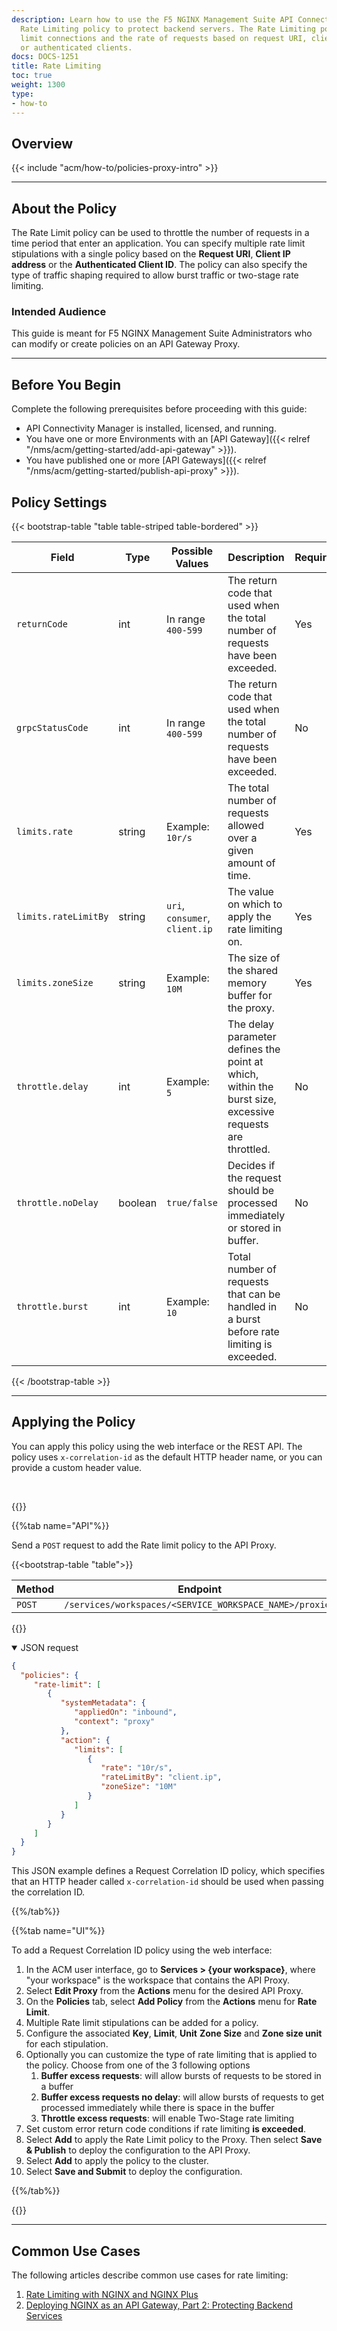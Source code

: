 ```yaml
---
description: Learn how to use the F5 NGINX Management Suite API Connectivity Manager
  Rate Limiting policy to protect backend servers. The Rate Limiting policy lets you
  limit connections and the rate of requests based on request URI, client IP address,
  or authenticated clients.
docs: DOCS-1251
title: Rate Limiting
toc: true
weight: 1300
type:
- how-to
---
```


## Overview

{{< include "acm/how-to/policies-proxy-intro" >}}

---

## About the Policy

The Rate Limit policy can be used to throttle the number of requests in a time period that enter an application.
You can specify multiple rate limit stipulations with a single policy based on the **Request URI**, **Client IP address** or the **Authenticated Client ID**.
The policy can also specify the type of traffic shaping required to allow burst traffic or two-stage rate limiting.

### Intended Audience

This guide is meant for F5 NGINX Management Suite Administrators who can modify or create policies on an API Gateway Proxy.

---

## Before You Begin

Complete the following prerequisites before proceeding with this guide:

- API Connectivity Manager is installed, licensed, and running.
- You have one or more Environments with an [API Gateway]({{< relref "/nms/acm/getting-started/add-api-gateway" >}}).
- You have published one or more [API Gateways]({{< relref "/nms/acm/getting-started/publish-api-proxy" >}}).


## Policy Settings


{{< bootstrap-table "table table-striped table-bordered" >}}

| Field                  | Type    | Possible Values                | Description                                                                                              | Required | Default Value      |
|------------------------|---------|--------------------------------|----------------------------------------------------------------------------------------------------------|----------|--------------------|
| `returnCode`           | int     |  In range `400-599`            | The return code that used when the total number of requests have been exceeded.                          | Yes      | `429`              |
| `grpcStatusCode`       | int     |  In range `400-599`            | The return code that used when the total number of requests have been exceeded.                          | No       | `429`              |
| `limits.rate`          | string  | Example:<br>`10r/s`            | The total number of requests allowed over a given amount of time.                                        | Yes      | `10r/s`            |
| `limits.rateLimitBy`   | string  | `uri`, `consumer`, `client.ip` | The value on which to apply the rate limiting on.                                                        | Yes      | `client.ip`        |
| `limits.zoneSize`      | string  | Example:<br>`10M`              | The size of the shared memory buffer for the proxy.                                                      | Yes      | `10M`              |
| `throttle.delay`       | int     | Example:<br>`5`                | The delay parameter defines the point at which, within the burst size, excessive requests are throttled. | No       | `N/A`              |
| `throttle.noDelay`     | boolean | `true/false`                   | Decides if the request should be processed immediately or stored in buffer.                              | No       | `N/A`              |
| `throttle.burst`       | int     | Example:<br>`10`               | Total number of requests that can be handled in a burst before rate limiting is exceeded.                | No       | `N/A`              |


{{< /bootstrap-table >}}


---

## Applying the Policy

You can apply this policy using the web interface or the REST API. The policy uses `x-correlation-id` as the default HTTP header name, or you can provide a custom header value.

<br>

{{<tabs name="add_request_correlation_id_policy">}}

{{%tab name="API"%}}

Send a `POST` request to add the Rate limit policy to the API Proxy.


{{<bootstrap-table "table">}}

| Method | Endpoint                                                            |
|--------|---------------------------------------------------------------------|
| `POST` | `/services/workspaces/<SERVICE_WORKSPACE_NAME>/proxies`             |

{{</bootstrap-table>}}


<details open>
<summary>JSON request</summary>

```json
{
  "policies": {
     "rate-limit": [
        {
           "systemMetadata": {
              "appliedOn": "inbound",
              "context": "proxy"
           },
           "action": {
              "limits": [
                 {
                    "rate": "10r/s",
                    "rateLimitBy": "client.ip",
                    "zoneSize": "10M"
                 }
              ]
           }
        }
     ]
  }
}
```

This JSON example defines a Request Correlation ID policy, which specifies that an HTTP header called `x-correlation-id` should be used when passing the correlation ID.

</details>

{{%/tab%}}

{{%tab name="UI"%}}

To add a Request Correlation ID policy using the web interface:

1. In the ACM user interface, go to **Services > \{your workspace}**, where "your workspace" is the workspace that contains the API Proxy.
1. Select **Edit Proxy** from the **Actions** menu for the desired API Proxy.
1. On the **Policies** tab, select **Add Policy** from the **Actions** menu for **Rate Limit**.
1. Multiple Rate limit stipulations can be added for a policy.
1. Configure the associated **Key**, **Limit**, **Unit** **Zone Size** and **Zone size  unit** for each stipulation.
1. Optionally you can customize the type of rate limiting that is applied to the policy. Choose from one of the 3  following options
   1. **Buffer excess requests**: will allow bursts of requests to be stored in a buffer
   1. **Buffer excess requests no delay**: will allow bursts of requests to get processed immediately while there is space in the buffer
   1. **Throttle excess requests**: will enable Two-Stage rate limiting
1. Set custom error return code conditions if rate limiting **is exceeded**.
1. Select **Add** to apply the Rate Limit policy to the Proxy. Then select **Save & Publish** to deploy the configuration to the API Proxy.
1. Select **Add** to apply the policy to the cluster.
1. Select **Save and Submit** to deploy the configuration.

{{%/tab%}}

{{</tabs>}}

---

## Common Use Cases
The following articles describe common use cases for rate limiting:

1. [Rate Limiting with NGINX and NGINX Plus](https://www.nginx.com/blog/rate-limiting-nginx/)
1. [Deploying NGINX as an API Gateway, Part 2: Protecting Backend Services](https://www.nginx.com/blog/deploying-nginx-plus-as-an-api-gateway-part-2-protecting-backend-services/)
